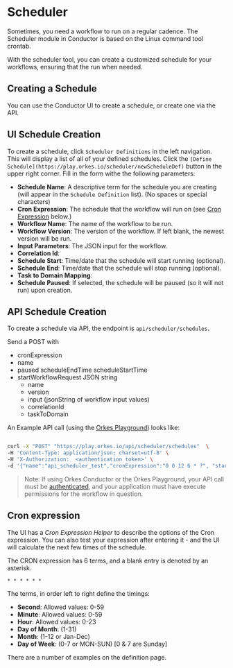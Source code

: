 # Scheduler

Sometimes, you need a workflow to run on a regular cadence.  The Scheduler module in Conductor is based on the Linux command tool crontab.

With the scheduler tool, you can create a customized schedule for your workflows, ensuring that the run when needed.

## Creating a Schedule

You can use the Conductor UI to create a schedule, or create one via the API.

##  UI Schedule Creation

To create a schedule, click ```Scheduler Definitions``` in the left navigation.  This will display a list of all of your defined schedules. Click the ```[Define Schedule](https://play.orkes.io/scheduler/newScheduleDef)``` button in the upper right corner.  Fill in the form withe the following parameters:

* **Schedule Name**: A descriptive term for the schedule you are creating (will appear in the ```Schedule Definition``` list). (No spaces or special characters)
* **Cron Expression**: The schedule that the workflow will run on (see [Cron Expression](#cron-expression) below.)
* **Workflow Name**:  The name of the workflow to be run.
* **Workflow Version**: The version of the workflow.  If left blank, the newest version will be run.
* **Input Parameters**: The JSON input for the workflow. 
* **Correlation Id**:  
* **Schedule Start**: Time/date that the schedule will start running (optional).
* **Schedule End**:  Time/date that the schedule will stop running (optional).
* **Task to Domain Mapping**:
* **Schedule Paused**: If selected, the schedule will be paused (so it will not run) upon creation.

## API Schedule Creation

To create a schedule via API, the endpoint is ```api/scheduler/schedules```.

Send a POST with 

* cronExpression
* name
* paused
scheduleEndTime
scheduleStartTime
* startWorkflowRequest JSON string
    * name 
    * version
    * input (jsonString of workflow input values)
    * correlationId
    * taskToDomain

An Example API call (using the [Orkes Playground](https://play.orkes.io)) looks like:


```bash

curl -X "POST" "https://play.orkes.io/api/scheduler/schedules"  \
-H 'Content-Type: application/json; charset=utf-8' \
-H 'X-Authorization:  <authentication token>' \
-d '{"name":"api_scheduler_test","cronExpression":"0 0 12 6 * ?", "startWorkflowRequest":{"name":"pi_calc_test", "input":{"digits": 10}}}

```

> Note: If using Orkes Conductor or the Orkes Playground, your API call must be [authenticated](https://orkes.io/content/docs/getting-started/concepts/access-control), and your application must have execute permissions for the workflow in question.

## Cron expression

The UI has a *Cron Expression Helper* to describe the options of the Cron expression. You can also test your expression after entering it - and the UI will calculate the next few times of the schedule.

The CRON expression has 6 terms, and a blank entry is denoted by an asterisk.

```
* * * * * *
```

The terms, in order left to right define the timings:

* **Second**: Allowed values: 0-59
* **Minute**: Allowed values: 0-59
* **Hour**: Allowed values: 0-23
* **Day of Month**: (1-31)
* **Month**: (1-12 or Jan-Dec)
* **Day of Week**: (0-7 or MON-SUN) [0 & 7 are Sunday]

There are a number of examples on the definition page.



